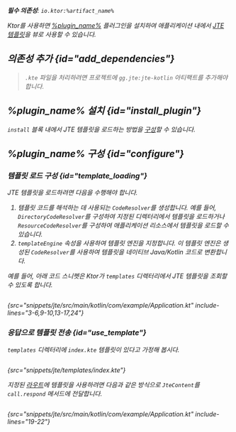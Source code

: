 [//]: # (title: JTE)

<show-structure for="chapter" depth="2"/>
<primary-label ref="server-plugin"/>

<var name="plugin_name" value="Jte"/>
<var name="package_name" value="io.ktor.server.jte"/>
<var name="artifact_name" value="ktor-server-jte"/>

<tldr>
<p>
<b>필수 의존성</b>: <code>io.ktor:%artifact_name%</code>
</p>
<var name="example_name" value="jte"/>
<include from="lib.topic" element-id="download_example"/>
<include from="lib.topic" element-id="native_server_not_supported"/>
</tldr>

Ktor를 사용하면 [%plugin_name%](https://api.ktor.io/ktor-server/ktor-server-plugins/ktor-server-jte/io.ktor.server.jte/-jte.html) 플러그인을 설치하여 애플리케이션 내에서 [JTE 템플릿](https://github.com/casid/jte)을 뷰로 사용할 수 있습니다.

## 의존성 추가 {id="add_dependencies"}

<include from="lib.topic" element-id="add_ktor_artifact_intro"/>
<include from="lib.topic" element-id="add_ktor_artifact"/>

> `.kte` 파일을 처리하려면 프로젝트에 `gg.jte:jte-kotlin` 아티팩트를 추가해야 합니다.

## %plugin_name% 설치 {id="install_plugin"}

<include from="lib.topic" element-id="install_plugin"/>

`install` 블록 내에서 JTE 템플릿을 로드하는 방법을 [구성](#configure)할 수 있습니다.

## %plugin_name% 구성 {id="configure"}
### 템플릿 로드 구성 {id="template_loading"}
JTE 템플릿을 로드하려면 다음을 수행해야 합니다.
1. 템플릿 코드를 해석하는 데 사용되는 `CodeResolver`를 생성합니다. 예를 들어, `DirectoryCodeResolver`를 구성하여 지정된 디렉터리에서 템플릿을 로드하거나 `ResourceCodeResolver`를 구성하여 애플리케이션 리소스에서 템플릿을 로드할 수 있습니다.
2. `templateEngine` 속성을 사용하여 템플릿 엔진을 지정합니다. 이 템플릿 엔진은 생성된 `CodeResolver`를 사용하여 템플릿을 네이티브 Java/Kotlin 코드로 변환합니다.

예를 들어, 아래 코드 스니펫은 Ktor가 `templates` 디렉터리에서 JTE 템플릿을 조회할 수 있도록 합니다.

```kotlin
```
{src="snippets/jte/src/main/kotlin/com/example/Application.kt" include-lines="3-6,9-10,13-17,24"}

### 응답으로 템플릿 전송 {id="use_template"}
`templates` 디렉터리에 `index.kte` 템플릿이 있다고 가정해 봅시다.
```html
```
{src="snippets/jte/templates/index.kte"}

지정된 [라우트](server-routing.md)에 템플릿을 사용하려면 다음과 같은 방식으로 `JteContent`를 `call.respond` 메서드에 전달합니다.
```kotlin
```
{src="snippets/jte/src/main/kotlin/com/example/Application.kt" include-lines="19-22"}